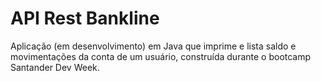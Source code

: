 # API Rest Bankline

Aplicação (em desenvolvimento) em Java que imprime e lista saldo e movimentações da conta de um usuário, construída durante o bootcamp Santander Dev Week.
